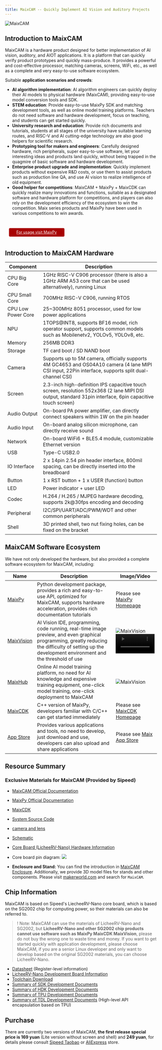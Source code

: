 ```yaml
---
title: MaixCAM -- Quickly Implement AI Vision and Auditory Projects
---
```


![MaixCAM](https://wiki.sipeed.com/maixpy/static/image/maixcam.png)

## Introduction to MaixCAM

MaixCAM is a hardware product designed for better implementation of AI vision, auditory, and AIOT applications. It is a platform that can quickly verify product prototypes and quickly mass-produce. It provides a powerful and cost-effective processor, matching cameras, screens, WiFi, etc., as well as a complete and very easy-to-use software ecosystem.

Suitable **application scenarios and crowds**:
* **AI algorithm implementation**: AI algorithm engineers can quickly deploy their AI models to physical hardware (MaixCAM), providing easy-to-use model conversion tools and SDK.
* **STEM education**: Provide easy-to-use MaixPy SDK and matching development tools, as well as online model training platforms. Teachers do not need software and hardware development, focus on teaching, and students can get started quickly.
* **University research and education**: Provide rich documents and tutorials, students at all stages of the university have suitable learning routes, and RISC-V and AI cutting-edge technology are also good helpers for scientific research.
* **Prototyping tool for makers and engineers**: Carefully designed hardware, rich peripherals, super easy-to-use software, let your interesting ideas and products land quickly, without being trapped in the quagmire of basic software and hardware development.
* **Enterprise product upgrade and implementation**: Quickly implement products without expensive R&D costs, or use them to assist products such as production line QA, and use AI vision to realize intelligence of old equipment.
* **Good helper for competitions**: MaixCAM + MaixPy + MaixCDK can quickly realize many innovations and functions, suitable as a designated software and hardware platform for competitions, and players can also rely on the development efficiency of the ecosystem to win the competition. Maix series products and MaixPy have been used in various competitions to win awards.


<div style="padding: 1em 0 0 0; display: flex; justify-content: left">
    <a target="_blank" style="margin: 1em;color: white; font-size: 0.9em; border-radius: 0.3em; padding: 0.5em 2em; background-color: #a80202" href="https://wiki.sipeed.com/maixpy/">For usage visit MaixPy</a>
</div>


## Introduction to MaixCAM Hardware

| Component | Description |
| --- | --- |
| CPU Big Core | 1GHz RISC-V C906 processor (there is also a 1GHz ARM A53 core that can be used alternatively), running Linux |
| CPU Small Core | 700MHz RISC-V C906, running RTOS |
| CPU Low Power Core | 25~300MHz 8051 processor, used for low power applications |
| NPU | 1TOPS@INT8, supports BF16 model, rich operator support, supports common models such as Mobilenetv2, YOLOv5, YOLOv8, etc. |
| Memory | 256MB DDR3 |
| Storage | TF card boot / SD NAND boot |
| Camera | Supports up to 5M camera, officially supports 4M GC4653 and OS04A10 camera (4 lane MIPI CSI input, 22Pin interface, supports split dual-channel CSI) |
| Screen | 2.3-inch high-definition IPS capacitive touch screen, resolution 552x368 (2 lane MIPI DSI output, standard 31pin interface, 6pin capacitive touch screen) |
| Audio Output | On-board PA power amplifier, can directly connect speakers within 1W on the pin header |
| Audio Input | On-board analog silicon microphone, can directly receive sound |
| Network | On-board WiFi6 + BLE5.4 module, customizable Ethernet version |
| USB | Type-C USB2.0 |
| IO Interface | 2 x 14pin 2.54 pin header interface, 800mil spacing, can be directly inserted into the breadboard |
| Button | 1 x RST button + 1 x USER (function) button |
| LED | Power indicator + user LED |
| Codec | H.264 / H.265 / MJPEG hardware decoding, supports 2k@30fps encoding and decoding |
| Peripheral | I2C/SPI/UART/ADC/PWM/WDT and other common peripherals |
| Shell | 3D printed shell, two nut fixing holes, can be fixed on the bracket |


## MaixCAM Software Ecosystem

We have not only developed the hardware, but also provided a complete software ecosystem for MaixCAM, including:

| Name | Description | Image/Video |
| --- | --- | --- |
| [MaixPy](https://wiki.sipeed.com/maixpy/) | Python development package, provides a rich and easy-to-use API, optimized for MaixCAM, supports hardware acceleration, provides rich documentation tutorials | Please see [MaixPy Homepage](https://wiki.sipeed.com/maixpy/) |
| [MaixVision](https://wiki.sipeed.com/maixvision) | AI Vision IDE, programming, code running, real-time image preview, and even graphical programming, greatly reducing the difficulty of setting up the development environment and the threshold of use | ![MaixVision](../../assets/maixcam/maixvision.jpg)  <video playsinline controls muted preload style="width:100%" src="https://wiki.sipeed.com/maixpy/static/video/maixvision.mp4"></video> |
| [MaixHub](https://maixhub.com) | Online AI model training platform, no need for AI knowledge and expensive training equipment, one-click model training, one-click deployment to MaixCAM | ![MaixVision](../../assets/maixcam/maixhub.jpg) |
| [MaixCDK](https://github.com/sipeed/MaixCDK) | C++ version of MaixPy, developers familiar with C/C++ can get started immediately | Please see [MaixCDK Homepage](https://github.com/sipeed/MaixCDK) |
| [App Store](https://maixhub.com) | Provides various applications and tools, no need to develop, just download and use, developers can also upload and share applications | Please see [Maix App Store](https://maixhub.com/app) |


## Resource Summary

### Exclusive Materials for MaixCAM (Provided by Sipeed)

* [MaixCAM Official Documentation](https://wiki.sipeed.com/maixcam)
* [MaixPy Official Documentation](https://wiki.sipeed.com/maixpy/)
* [MaixCDK](https://github.com/sipeed/MaixCDK)
* [System Source Code](https://github.com/sipeed/LicheeRV-Nano-Build)
* [camera and lens](https://dl.sipeed.com/shareURL/MaixCAM/MaixCAM/Camera)
* [Schematic](https://dl.sipeed.com/shareURL/LICHEE/LicheeRV_Nano/02_Schematic)
* [Core Board (LicheeRV-Nano) Hardware Information](https://dl.sipeed.com/shareURL/LICHEE/LicheeRV_Nano)
* Core board pin diagram:
![](../../zh/lichee/assets/RV_Nano/intro/RV_Nano_3.jpg)

* **Enclosure and Stand:** You can find the introduction in [MaixCAM Enclosure](./assemble.md). Additionally, we provide 3D model files for stands and other components. Please visit [makerworld.com](https://makerworld.com/) and search for `MaixCAM`.

## Chip Information

MaixCAM is based on Sipeed's LiecheeRV-Nano core board, which is based on the SG2002 chip for computing power, so their materials can also be referred to.
>! Note: MaixCAM can use the materials of LicheeRV-Nano and SG2002, but **LicheeRV-Nano and other SG2002 chip products cannot use software such as MaixPy MaixCDK MaixVision**, please do not buy the wrong one to waste time and money.
> If you want to get started quickly with application development, please choose MaixCAM, if you are a senior Linux developer and only want to develop based on the original SG2002 materials, you can choose LicheeRV-Nano.

* [Datasheet](https://github.com/sophgo/sophgo-doc/releases) (Register-level information)
* [LicheeRV-Nano Development Board Information](https://wiki.sipeed.com/hardware/zh/lichee/RV_Nano/1_intro.html)
* [Toolchain Download](https://sophon-file.sophon.cn/sophon-prod-s3/drive/23/03/07/16/host-tools.tar.gz)
* [Summary of SDK Development Documents](https://developer.sophgo.com/thread/471.html)
* [Summary of HDK Development Documents](https://developer.sophgo.com/thread/472.html)
* [Summary of TPU Development Documents](https://developer.sophgo.com/thread/473.html)
* [Summary of TDL Development Documents](https://developer.sophgo.com/thread/556.html) (High-level API encapsulation based on TPU)

## Purchase

There are currently two versions of MaixCAM, **the first release special price is 169 yuan** (Lite version without screen and shell) and **249 yuan**, for details please consult [Sipeed Taobao](https://sipeed.taobao.com/) or [AliExpress](https://www.aliexpress.com/store/911876460) store.

